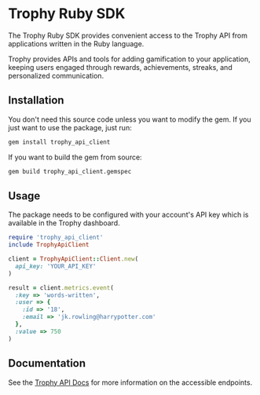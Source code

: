 # Trophy Ruby SDK

The Trophy Ruby SDK provides convenient access to the Trophy API from applications written in the
Ruby language.

Trophy provides APIs and tools for adding gamification to your application, keeping users engaged
through rewards, achievements, streaks, and personalized communication.

## Installation

You don't need this source code unless you want to modify the gem. If you just want to use the
package, just run:

```bash
gem install trophy_api_client
```

If you want to build the gem from source:

```bash
gem build trophy_api_client.gemspec
```

## Usage

The package needs to be configured with your account's API key which is available in the Trophy
dashboard.

```ruby
require 'trophy_api_client'
include TrophyApiClient

client = TrophyApiClient::Client.new(
  api_key: 'YOUR_API_KEY'
)

result = client.metrics.event(
  :key => 'words-written',
  :user => {
    :id => '18',
    :email => 'jk.rowling@harrypotter.com'
  },
  :value => 750
)
```

## Documentation

See the [Trophy API Docs](https://docs.trophy.so) for more
information on the accessible endpoints.
